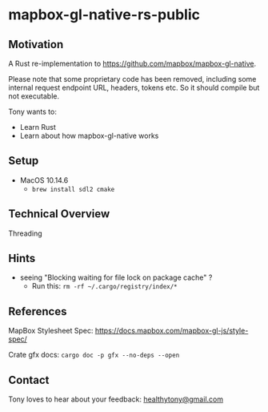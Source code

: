 # mapbox-gl-native-rs-public

## Motivation

A Rust re-implementation to https://github.com/mapbox/mapbox-gl-native. 

Please note that some proprietary code has been removed, including some internal request endpoint URL, headers, tokens etc. So it should compile but not executable.

Tony wants to:
- Learn Rust
- Learn about how mapbox-gl-native works

## Setup

- MacOS 10.14.6
  - `brew install sdl2 cmake`

## Technical Overview

Threading

## Hints
- seeing "Blocking waiting for file lock on package cache" ?
  - Run this: `rm -rf ~/.cargo/registry/index/*`

## References

MapBox Stylesheet Spec: https://docs.mapbox.com/mapbox-gl-js/style-spec/

Crate gfx docs: `cargo doc -p gfx --no-deps --open`

## Contact

Tony loves to hear about your feedback: [healthytony@gmail.com](mailto:healthytony@gmail.com)
